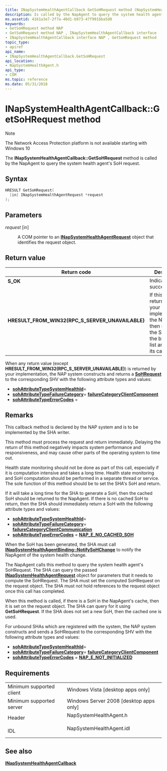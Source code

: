 ```yaml
---
title: INapSystemHealthAgentCallback GetSoHRequest method (NapSystemHealthAgent.h)
description: Is called by the NapAgent to query the system health agent's SoH request.
ms.assetid: 4161a3e7-2f7a-40d1-b973-47f991bba5d0
keywords:
- GetSoHRequest method NAP
- GetSoHRequest method NAP , INapSystemHealthAgentCallback interface
- INapSystemHealthAgentCallback interface NAP , GetSoHRequest method
topic_type:
- apiref
api_name:
- INapSystemHealthAgentCallback.GetSoHRequest
api_location:
- NapSystemHealthAgent.h
api_type:
- COM
ms.topic: reference
ms.date: 05/31/2018
---
```


# INapSystemHealthAgentCallback::GetSoHRequest method

> [!Note]  
> The Network Access Protection platform is not available starting with Windows 10

 

The **INapSystemHealthAgentCallback::GetSoHRequest** method is called by the NapAgent to query the system health agent's SoH request.

## Syntax


```C++
HRESULT GetSoHRequest(
  [in] INapSystemHealthAgentRequest *request
);
```



## Parameters

<dl> <dt>

*request* \[in\]
</dt> <dd>

A COM pointer to an [**INapSystemHealthAgentRequest**](inapsystemhealthagentrequest.md) object that identifies the request object.

</dd> </dl>

## Return value



| Return code                                                                                                                      | Description                                                                                                                                        |
|----------------------------------------------------------------------------------------------------------------------------------|----------------------------------------------------------------------------------------------------------------------------------------------------|
| <dl> <dt>**S\_OK**</dt> </dl>                                             | Indicates success.<br/>                                                                                                                      |
| <dl> <dt>**HRESULT\_FROM\_WIN32(RPC\_S\_SERVER\_UNAVAILABLE)**</dt> </dl> | If this code is returned by your implementation, the NapAgent then removes the SHA from the bound-SHA list and flushes its cache entry.<br/> |



 

When any return value (except **HRESULT\_FROM\_WIN32(RPC\_S\_SERVER\_UNAVAILABLE)**) is returned by your implementation, the NAP system constructs and returns a [**SoHRequest**](/windows/win32/api/naptypes/ns-naptypes-soh) to the corresponding SHV with the following attribute types and values:

-   [**sohAttributeTypeSystemHealthId**](sohattributetype-enum.md)= <id>
-   [**sohAttributeTypeFailureCategory**](sohattributetype-enum.md)= [**failureCategoryClientComponent**](/windows/win32/api/naptypes/ne-naptypes-failurecategory)
-   [**sohAttributeTypeErrorCodes**](sohattributetype-enum.md) = <error-code>

## Remarks

This callback method is declared by the NAP system and is to be implemented by the SHA writer.

This method must process the request and return immediately. Delaying the return of this method negatively impacts system performance and responsiveness, and may cause other parts of the operating system to time out.

Health state monitoring should not be done as part of this call, especially if it is computation intensive and takes a long time. Health state monitoring and SoH computation should be performed in a separate thread or service. The sole function of this method should be to set the SHA's SoH and return.

If it will take a long time for the SHA to generate a SoH, then the cached SoH should be returned to the NapAgent. If there is no cached SoH to return, then the SHA should immediately return a SoH with the following attribute types and values:

-   [**sohAttributeTypeSystemHealthId**](sohattributetype-enum.md)= <id>
-   [**sohAttributeTypeFailureCategory**](sohattributetype-enum.md)= [**failureCategoryClientCommunication**](/windows/win32/api/naptypes/ne-naptypes-failurecategory)
-   [**sohAttributeTypeErrorCodes**](sohattributetype-enum.md) = [**NAP\_E\_NO\_CACHED\_SOH**](nap-error-constants.md)

When the SoH has been generated, the SHA must call [**INapSystemHealthAgentBinding::NotifySoHChange**](inapsystemhealthagentbinding-notifysohchange-method.md) to notify the NapAgent of the system health change.

The NapAgent calls this method to query the system health agent's SoHRequest. The SHA can query the passed [**INapSystemHealthAgentRequest**](inapsystemhealthagentrequest.md) object for parameters that it needs to compute the SoHRequest. The SHA must set the computed SoHRequest on the request object. The SHA must not hold references to the request object once this call has completed.

When this method is called, if there is a SoH in the NapAgent's cache, then it is set on the request object. The SHA can query for it using **GetSoHRequest**. If the SHA does not set a new SoH, then the cached one is used.

For unbound SHAs which are registered with the system, the NAP system constructs and sends a SoHRequest to the corresponding SHV with the following attribute types and values:

-   [**sohAttributeTypeSystemHealthId**](sohattributetype-enum.md)= <id>
-   [**sohAttributeTypeFailureCategory**](sohattributetype-enum.md)= [**failureCategoryClientComponent**](/windows/win32/api/naptypes/ne-naptypes-failurecategory)
-   [**sohAttributeTypeErrorCodes**](sohattributetype-enum.md) = [**NAP\_E\_NOT\_INITIALIZED**](nap-error-constants.md)

## Requirements



|                                     |                                                                                                     |
|-------------------------------------|-----------------------------------------------------------------------------------------------------|
| Minimum supported client<br/> | Windows Vista \[desktop apps only\]<br/>                                                      |
| Minimum supported server<br/> | Windows Server 2008 \[desktop apps only\]<br/>                                                |
| Header<br/>                   | <dl> <dt>NapSystemHealthAgent.h</dt> </dl>   |
| IDL<br/>                      | <dl> <dt>NapSystemHealthAgent.idl</dt> </dl> |



## See also

<dl> <dt>

[**INapSystemHealthAgentCallback**](inapsystemhealthagentcallback.md)
</dt> </dl>

 

 





